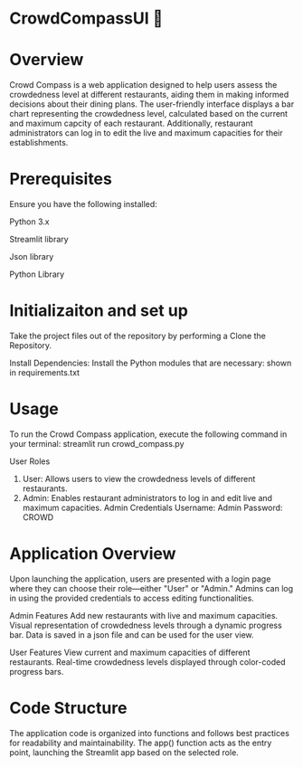 # CrowdCompassUI 🧭 
# Overview
Crowd Compass is a web application designed to help users assess the crowdedness level at different restaurants, aiding them in making informed decisions about their dining plans. The user-friendly interface displays a bar chart representing the crowdedness level, calculated based on the current and maximum capcity of each restaurant. Additionally, restaurant administrators can log in to edit the live and maximum capacities for their establishments.

# Prerequisites 
Ensure you have the following installed:

Python 3.x

Streamlit library

Json library

Python Library

# Initializaiton and set up
Take the project files out of the repository by performing a Clone the Repository.

Install Dependencies: Install the Python modules that are necessary: shown in requirements.txt

# Usage

To run the Crowd Compass application, execute the following command in your terminal: streamlit run crowd_compass.py

User Roles
1. User:
Allows users to view the crowdedness levels of different restaurants.
2. Admin:
Enables restaurant administrators to log in and edit live and maximum capacities.
Admin Credentials
Username: Admin
Password: CROWD

# Application Overview

Upon launching the application, users are presented with a login page where they can choose their role—either "User" or "Admin." Admins can log in using the provided credentials to access editing functionalities.

Admin Features
Add new restaurants with live and maximum capacities.
Visual representation of crowdedness levels through a dynamic progress bar.
Data is saved in a json file and can be used for the user view.

User Features
View current and maximum capacities of different restaurants.
Real-time crowdedness levels displayed through color-coded progress bars.

# Code Structure

The application code is organized into functions and follows best practices for readability and maintainability. The app() function acts as the entry point, launching the Streamlit app based on the selected role. 



